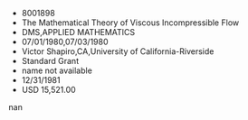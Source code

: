
* 8001898
* The Mathematical Theory of Viscous Incompressible Flow
* DMS,APPLIED MATHEMATICS
* 07/01/1980,07/03/1980
* Victor Shapiro,CA,University of California-Riverside
* Standard Grant
*   name not available
* 12/31/1981
* USD 15,521.00

nan
